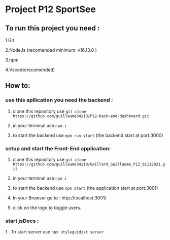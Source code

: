 # Project P12 SportSee

## To run this project you need : 
  
  1.Git
  
  2.NodeJs (recomended minimum: v16.13.0 )
  
  3.npm 
  
  4.Vscode(recomended)
  
## How to:

###  use this apllication you need the backend :
  
  1. clone this repository use ``` git clone https://github.com/guillaume34110/P12-back-end-dashboard.git ```
  
  2. in your terminal use ``` npm i ```
  
  3. to start the backend use  ``` npm run start ``` (the backend start at port:3000)

###  setup and start the Front-End application:
 
  1. clone this repository use ``` git clone https://github.com/guillaume34110/Gaillard_Guillaume_P12_01112021.git ```
  
  2. in your terminal use  ``` npm i ```
  
  3. to start the backend use  ``` npm start ``` (the application start at port:3001)
  
  4. In your Browser go to : http://localhost:3001/
 
  5. click on the logo to toggle users.

### start jsDocs :

  1 . To start server use ``` npx styleguidist server ```
